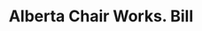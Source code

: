 ---
doi: 10.7916/D8RR398W
date_other: '1890'
date_other_textual: 1890-1899
form: printed ephemera
genre:
- Invoices
name:
- Alberta Chair Works
object_in_context_url: https://biggert.cul.columbia.edu/items/view/ave_biggert_00752
subject_hierarchical_geographic:
- Ramseur, North Carolina, United States
subject_name:
- Alberta Chair Works
title: Alberta Chair Works. Bill
sort_title: Alberta Chair Works. Bill
call_number: ave_biggert_00752
coordinates:
- 35.73361111111111,-79.6538888888889
pid: ave_biggert_00752
identifiers: ave_biggert_00752
thumbnail: https://derivativo-3.library.columbia.edu/iiif/2/ldpd:345322/full/!256,256/0/native.jpg
permalink: /biggert/ave_biggert_00752/
layout: iiif-image-page
---